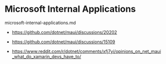# Microsoft Internal Applications

microsoft-internal-applications.md

*   https://github.com/dotnet/maui/discussions/20202

*   https://github.com/dotnet/maui/discussions/15109

*   https://www.reddit.com/r/dotnet/comments/xfj7yi/opinions_on_net_maui_what_do_xamarin_devs_have_to/
